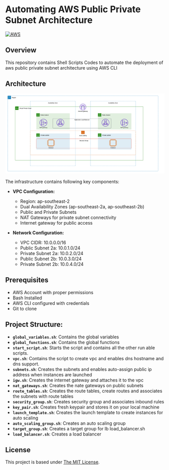 # Automating AWS Public Private Subnet Architecture

[![AWS](https://img.shields.io/badge/aws-%23FF9900?style=for-the-badge&logo=amazonwebservices)](https://aws.amazon.com)

## Overview

This repository contains Shell Scripts Codes to automate the deployment of aws public private subnet architecture using AWS CLI

## Architecture

![AWS Architecture](./aws-vpc-public-private-architecture.png)

The infrastructure contains following key components:

- **VPC Configuration:**

  - Region: ap-southeast-2
  - Dual Availability Zones (ap-southeast-2a, ap-southeast-2b)
  - Public and Private Subnets
  - NAT Gateways for private subnet connectivity
  - Internet gateway for public access

- **Network Configuration:**

  - VPC CIDR: 10.0.0.0/16
  - Public Subnet 2a: 10.0.1.0/24
  - Private Subnet 2a: 10.0.2.0/24
  - Public Subnet 2b: 10.0.3.0/24
  - Private Subnet 2b: 10.0.4.0/24

## Prerequisites

- AWS Account with proper permissions
- Bash Installed
- AWS CLI configured with credentials
- Git to clone

## Project Structure:

- **`global_variables.sh`**: Contains the global variables
- **`global_functions.sh`**: Contains the global functions
- **`start_script.sh`**: Starts the script and contains all the other run able scripts.
- **`vpc.sh`**: Contains the script to create vpc and enables dns hostname and dns support.
- **`subnets.sh`**: Creates the subnets and enables auto-assign public ip address when instances are launched
- **`igw.sh`**: Creates the internet gateway and attaches it to the vpc
- **`nat_gateways.sh`**: Creates the nate gateways on public subnets
- **`route_tables.sh`**: Creates the route tables, create routes and associates the subnets with route tables
- **`security_group.sh`**: Creates security group and associates inbound rules
- **`key_pair.sh`**: Creates fresh keypair and stores it on your local machine
- **`launch_template.sh`**: Creates the launch template to create instances for auto scaling
- **`auto_scaling_group.sh`**: Creates an auto scaling group
- **`target_group.sh`**: Creates a target group for lb load_balancer.sh
- **`load_balancer.sh`**: Creates a load balancer

## License

This project is based under [The MIT License](https://opensource.org/license/mit/).
